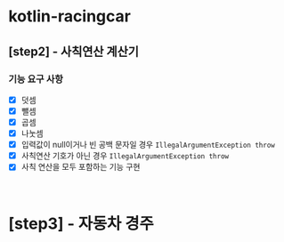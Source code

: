 # kotlin-racingcar

## [step2] - 사칙연산 계산기
### 기능 요구 사항
- [x] 덧셈
- [x] 뺄셈
- [x] 곱셈
- [x] 나눗셈
- [x] 입력값이 null이거나 빈 공백 문자일 경우 `IllegalArgumentException throw`
- [x] 사칙연산 기호가 아닌 경우 `IllegalArgumentException throw`
- [x] 사칙 연산을 모두 포함하는 기능 구현

<br>

# [step3] - 자동차 경주

